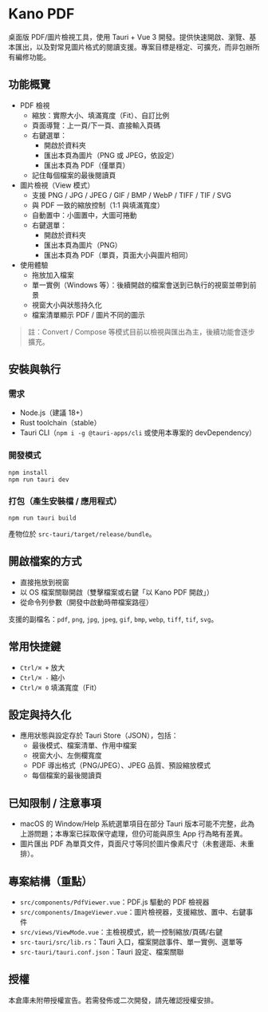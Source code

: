 # Kano PDF

桌面版 PDF/圖片檢視工具，使用 Tauri + Vue 3 開發。提供快速開啟、瀏覽、基本匯出，以及對常見圖片格式的閱讀支援。專案目標是穩定、可擴充，而非包辦所有編修功能。

## 功能概覽

- PDF 檢視
  - 縮放：實際大小、填滿寬度（Fit）、自訂比例
  - 頁面導覽：上一頁/下一頁、直接輸入頁碼
  - 右鍵選單：
    - 開啟於資料夾
    - 匯出本頁為圖片（PNG 或 JPEG，依設定）
    - 匯出本頁為 PDF（僅單頁）
  - 記住每個檔案的最後閱讀頁
- 圖片檢視（View 模式）
  - 支援 PNG / JPG / JPEG / GIF / BMP / WebP / TIFF / TIF / SVG
  - 與 PDF 一致的縮放控制（1:1 與填滿寬度）
  - 自動置中：小圖置中，大圖可捲動
  - 右鍵選單：
    - 開啟於資料夾
    - 匯出本頁為圖片（PNG）
    - 匯出本頁為 PDF（單頁，頁面大小與圖片相同）
- 使用體驗
  - 拖放加入檔案
  - 單一實例（Windows 等）：後續開啟的檔案會送到已執行的視窗並帶到前景
  - 視窗大小與狀態持久化
  - 檔案清單顯示 PDF / 圖片不同的圖示

> 註：Convert / Compose 等模式目前以檢視與匯出為主，後續功能會逐步擴充。

## 安裝與執行

### 需求
- Node.js（建議 18+）
- Rust toolchain（stable）
- Tauri CLI（`npm i -g @tauri-apps/cli` 或使用本專案的 devDependency）

### 開發模式
```
npm install
npm run tauri dev
```

### 打包（產生安裝檔 / 應用程式）
```
npm run tauri build
```
產物位於 `src-tauri/target/release/bundle`。

## 開啟檔案的方式
- 直接拖放到視窗
- 以 OS 檔案關聯開啟（雙擊檔案或右鍵「以 Kano PDF 開啟」）
- 從命令列參數（開發中啟動時帶檔案路徑）

支援的副檔名：`pdf`, `png`, `jpg`, `jpeg`, `gif`, `bmp`, `webp`, `tiff`, `tif`, `svg`。

## 常用快捷鍵
- `Ctrl/⌘ +` 放大
- `Ctrl/⌘ -` 縮小
- `Ctrl/⌘ 0` 填滿寬度（Fit）

## 設定與持久化
- 應用狀態與設定存於 Tauri Store（JSON），包括：
  - 最後模式、檔案清單、作用中檔案
  - 視窗大小、左側欄寬度
  - PDF 導出格式（PNG/JPEG）、JPEG 品質、預設縮放模式
  - 每個檔案的最後閱讀頁

## 已知限制 / 注意事項
- macOS 的 Window/Help 系統選單項目在部分 Tauri 版本可能不完整，此為上游問題；本專案已採取保守處理，但仍可能與原生 App 行為略有差異。
- 圖片匯出 PDF 為單頁文件，頁面尺寸等同於圖片像素尺寸（未套邊距、未重排）。

## 專案結構（重點）
- `src/components/PdfViewer.vue`：PDF.js 驅動的 PDF 檢視器
- `src/components/ImageViewer.vue`：圖片檢視器，支援縮放、置中、右鍵事件
- `src/views/ViewMode.vue`：主檢視模式，統一控制縮放/頁碼/右鍵
- `src-tauri/src/lib.rs`：Tauri 入口，檔案開啟事件、單一實例、選單等
- `src-tauri/tauri.conf.json`：Tauri 設定、檔案關聯

## 授權
本倉庫未附帶授權宣告。若需發佈或二次開發，請先確認授權安排。

